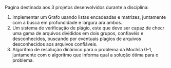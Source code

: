 Pagina destinada aos 3 projetos desenvolvidos durante a disciplina:

1. Implementar um Grafo usando listas encadeadas e matrizes, juntamente com a busca em profundidade e largura ara ambos.
2. Um sistema de verificação de plágio, este que deve ser capaz de checr uma gama de arquivos divididos em dois grupos, confiavéis e desconhecidos, buscando por eventuais plagios de arquivos desconhecidos aos arquivos confiáveis.
3. Algoritmo de resolução dinâmico para o problema da Mochila 0-1, juntamente com o algoritmo que informa qual a solução ótima para o problema.
